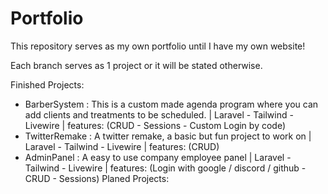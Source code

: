 # Portfolio
This repository serves as my own portfolio until I have my own website!

Each branch serves as 1 project or it will be stated otherwise. 

Finished Projects:
- BarberSystem : This is a custom made agenda program where you can add clients and treatments to be scheduled. | Laravel - Tailwind - Livewire | features: (CRUD - Sessions - Custom Login by code)
- TwitterRemake : A twitter remake, a basic but fun project to work on | Laravel - Tailwind - Livewire | features: (CRUD)
- AdminPanel : A easy to use company employee panel | Laravel - Tailwind - Livewire | features: (Login with google / discord / github - CRUD - Sessions)
Planed Projects:
